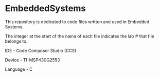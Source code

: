 # EmbeddedSystems

This repository is dedicated to code files written and used in Embedded Systems.

The integer at the start of the name of each file indicates the lab # that file belongs to.

IDE - Code Composer Studio (CCS)

Device - TI-MSP430G2553

Language - C
